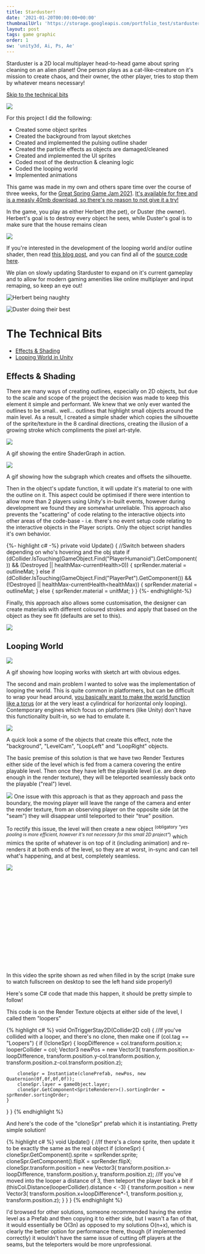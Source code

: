 ```yaml
---
title: Starduster!
date: '2021-01-20T00:00:00+00:00'
thumbnailUrl: 'https://storage.googleapis.com/portfolio_test/starduster/Hero_Image.png'
layout: post
tags: game graphic
order: 1
sw: 'unity3d, Ai, Ps, Ae'
---
```

Starduster is a 2D local multiplayer head-to-head game about spring cleaning on an alien planet! One person plays as a cat-like-creature on it's mission to create chaos, and their owner, the other player, tries to stop them by whatever means necessary!

[Skip to the technical bits](#the-technical-bits)

<img src="https://storage.googleapis.com/portfolio_test/starduster/loop_example.gif" class=folio>

For this project I did the following:
- Created some object sprites
- Created the background from layout sketches
- Created and implemented the pulsing outline shader
- Created the particle effects as objects are damaged/cleaned
- Created and implemented the UI sprites
- Coded most of the destruction & cleaning logic
- Coded the looping world
- Implemented animations

This game was made in my own and others spare time over the course of three weeks, for the [Great Spring Game Jam 2021](https://kgeary.itch.io/starduster). [It's available for free and is a measly 40mb download, so there's no reason to not give it a try!](https://kgeary.itch.io/starduster)

In the game, you play as either Herbert (the pet), or Duster (the owner). Herbert's goal is to destroy every object he sees, while Duster's goal is to make sure that the house remains clean

<img src="https://storage.googleapis.com/portfolio_test/starduster/Describing.png" class=folio>

If you're interested in the development of the looping world and/or outline shader, then read [this blog post](/posts/2021-03-21-starduster), and you can find all of the [source code here](https://github.com/oh-ok/Greenhouse).

We plan on slowly updating Starduster to expand on it's current gameplay and to allow for modern gaming amenities like online multiplayer and input remaping, so keep an eye out!

![Herbert being naughty](https://img.itch.zone/aW1nLzU0ODA1NDkuZ2lm/original/LRBcMs.gif)

![Duster doing their best](https://img.itch.zone/aW1nLzU0ODA1NzYuZ2lm/original/WoE0wX.gif)

# The Technical Bits

- [Effects & Shading](#effects--shading)
- [Looping World in Unity](#looping-world)

## Effects & Shading

There are many ways of creating outlines, especially on 2D objects, but due to the scale and scope of the project the decision was made to keep this element it simple and performant. We knew that we only ever wanted the outlines to be small.. well... outlines that highlight small objects around the main level. As a result, I created a simple shader which copies the silhouette of the sprite/texture in the 8 cardinal directions, creating the illusion of a growing stroke which compliments the pixel art-style.

<img src="https://i.imgur.com/CypN0VC.gif" class=folio>
<p class=desc>A gif showing the entire ShaderGraph in action.</p>	

<img src="https://i.imgur.com/znELHY5.gif" class=folio>
<p class=desc>A gif showing how the subgraph which creates and offsets the silhouette.</p>

Then in the object's update function, it will update it's material to one with the outline on it. This aspect could be optimised if there were intention to allow more than 2 players using Unity's in-built events, however during development we found they are somewhat unreliable. This approach also prevents the "scattering" of code relating to the interactive objects into other areas of the code-base - i.e. there's no event setup code relating to the interactive objects in the Player scripts. Only the object script handles it's own behavior. 

{%- highlight c# -%}
    private void Update()
    {
        //Switch between shaders depending on who's hovering and the obj state
        if (dCollider.IsTouching(GameObject.Find("PlayerHumanoid").GetComponent<Collider2D>()) && (Destroyed || healthMax-currentHealth>0))
        {
            sprRender.material = outlineMat;
        }
        else if (dCollider.IsTouching(GameObject.Find("PlayerPet").GetComponent<Collider2D>()) && (!Destroyed || healthMax-currentHealth<healthMax))
        {
            sprRender.material = outlineMat;
        }
        else
        {
            sprRender.material = unitMat;
        }
    }
{%- endhighlight-%}

Finally, this approach also allows some customisation, the designer can create materials with different coloured strokes and apply that based on the object as they see fit (defaults are set to this).

![](https://i.imgur.com/OoPih0G.png)

## Looping World

![](https://media.discordapp.net/attachments/814873327440756756/821866950245220432/bg_test1.gif)
<p class=desc>A gif showing how looping works with sketch art with obvious edges. </p>

The second and main problem I wanted to solve was the implementation of looping the world. This is quite common in platformers, but can be difficult to wrap your head around, [you basically want to make the world function like a torus](https://www.kotaku.com.au/2013/09/classic-jrpg-worlds-are-actually-donuts/) (or at the very least a cylindrical for horizontal only looping). Contemporary engines which focus on platformers (like Unity) don't have this functionality built-in, so we had to emulate it. 

<img src="https://i.imgur.com/Gp9JUDl.png" class=folio>
<p class=desc>A quick look a some of the objects that create this effect, note the "background", "LevelCam", "LoopLeft" and "LoopRight" objects.</p>

The basic premise of this solution is that we have two Render Textures either side of the level which is fed from a camera covering the entire playable level. Then once they have left the playable level (i.e. are deep enough in the render texture), they will be teleported seamlessly back onto the playable ("real") level. 

![](https://i.imgur.com/8fqTBhe.gif)
One issue with this approach is that as they approach and pass the boundary, the moving player will leave the range of the camera and enter the render texture, from an observing player on the opposite side (at the "seam") they will disappear until teleported to their "true" position.

To rectify this issue, the level will then create a new object <sup>(obligatory *"yes pooling is more efficient, however it's not necessary for this small 2D project"*)</sup> which mimics the sprite of whatever is on top of it (including animation) and re-renders it at both ends of the level, so they are at worst, in-sync and can tell what's happening, and at best, completely seamless.

<img src="https://i.imgur.com/XRkImKs.gif" class=folio>

<video style="width:auto; max-width:60vw; min-width:100%; position: relative; top:50%; left:50%; transform:translate(-50%,0);" autoplay loop controls=controls>
    <source src="https://i.imgur.com/Oos6p3V.mp4">
</video>
<p class=desc>In this video the sprite shown as red when filled in by the script (make sure to watch fullscreen on desktop to see the left hand side properly!)</p>

Here's some C# code that made this happen, it should be pretty simple to follow!

This code is on the Render Texture objects at either side of the level, I called them "loopers"

{% highlight c# %}
void OnTriggerStay2D(Collider2D col)
{
//If you've collided with a looper, and there's no clone, then make one
if (col.tag == "Loopers")
{
	if (!cloneSpr)
	{
		loopDifference = col.transform.position.x;
		looperCollider = col;
		Vector3 newPos = new Vector3(
			transform.position.x-loopDifference, 
			transform.position.y-col.transform.position.y, 
			transform.position.z-col.transform.position.z);

		cloneSpr = Instantiate(clonePrefab, newPos, new Quaternion(0f,0f,0f,0f));
		cloneSpr.layer = gameObject.layer;
		cloneSpr.GetComponent<SpriteRenderer>().sortingOrder = sprRender.sortingOrder;
	}
}
}
{% endhighlight %}

And here's the code of the "cloneSpr" prefab which it is instantiating. Pretty simple solution!

{% highlight c# %}
void Update()
{
	//If there's a clone sprite, then update it to be exactly the same as the real object
    if (cloneSpr)
    {
    	cloneSpr.GetComponent<SpriteRenderer>().sprite = sprRender.sprite;
    	cloneSpr.GetComponent<SpriteRenderer>().flipX = sprRender.flipX;
    	cloneSpr.transform.position = new Vector3(
    		transform.position.x-loopDifference,
    		transform.position.y,
    		transform.position.z);
    	//If you've moved into the looper a distance of 3, then teleport the player back a bit
    	if (thisCol.Distance(looperCollider).distance < -3)
    	{
    		transform.position = new Vector3(
			transform.position.x+loopDifference*-1,
			transform.position.y,
			transform.position.z);
    	}
    }
}
{% endhighlight %}

I'd browsed for other solutions, someone recommended having the entire level as a Prefab and then copying it to either side, but I wasn't a fan of that, it would essentially be O(3n) as opposed to my solutions O(n+x), which is clearly the better option for performance there, though (if implemented correctly) it wouldn't have the same issue of cutting off players at the seams, but the teleporters would be more unprofessional. 